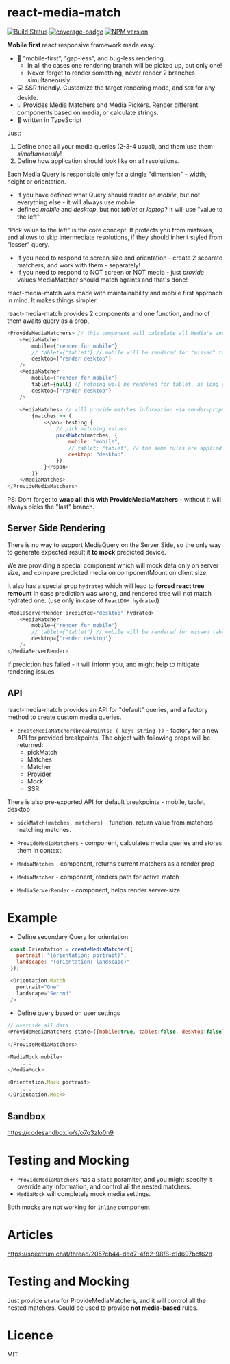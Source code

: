 # react-media-match

[![Build Status](https://travis-ci.org/thearnica/react-media-match.svg?branch=master)](https://travis-ci.org/thearnica/react-media-match)
[![coverage-badge](https://img.shields.io/codecov/c/github/thearnica/react-media-match.svg?style=flat-square)](https://codecov.io/github/thearnica/react-media-match)
[![NPM version](https://img.shields.io/npm/v/react-media-match.svg)](https://www.npmjs.com/package/react-media-match)


__Mobile first__ react responsive framework made easy. 

 - 🐍 "mobile-first", "gap-less", and bug-less rendering.
   - In all the cases one rendering branch will be picked up, but only one!
   - Never forget to render something, never render 2 branches simultaneously.
 - 💻 SSR friendly. Customize the target rendering mode, and `SSR` for any devide.
 - 💡 Provides Media Matchers and Media Pickers. Render different components based on media, or calculate strings.
 - 🧠 written in TypeScript

Just:
1. Define once all your media queries (2-3-4 usual), and them use them _simultaneously_!
2. Define how application should look like on all resolutions. 

Each Media Query is responsible only for a single "dimension" - width, height or orientation.
- If you have defined what Query should render on _mobile_, but not everything else - it will always use mobile.
- defined _mobile_ and _desktop_, but not _tablet_ or _laptop_? It will use "value to the left".

"Pick value to the left" is the core concept. It protects you from mistakes, and allows to skip intermediate resolutions, if they should inherit styled from "lesser" query.

- If you need to respond to screen size and orientation - create 2 separate matchers, and work with them - separately!
- If you need to respond to NOT screen or NOT media - just _provide_ values MediaMatcher should match againts and that's done!

react-media-match was made with maintainability and mobile first approach in mind. It makes things simpler.

react-media-match provides 2 components and one function, and no of them awaits query as a prop,

```js
<ProvideMediaMatchers> // this component will calculate all Media's and put data into the React Context
    <MediaMatcher
        mobile={"render for mobile"}
        // tablet={"tablet"} // mobile will be rendered for "missed" tablet
        desktop={"render desktop"}
    />
    <MediaMatcher
        mobile={"render for mobile"}
        tablet={null} // nothing will be rendered for tablet, as long you clearly defined it
        desktop={"render desktop"}
    />
    
    <MediaMatches> // will provide matches information via render-props
        {matches => (
            <span> testing {
                // pick matching values
                pickMatch(matches, {
                    mobile: "mobile",
                    // tablet: "tablet", // the same rules are applied here
                    desktop: "desktop",
                })
            }</span>
        )}
    </MediaMatches>
</ProvideMediaMatchers>
```
PS: Dont forget to __wrap all this with ProvideMediaMatchers__ - without it will always picks the "last" branch.

## Server Side Rendering
There is no way to support MediaQuery on the Server Side, so the only way to generate expected result
it __to mock__ predicted device.

We are providing a special component which will mock data only on server size,
and compare predicted media on componentMount on client size.

It also has a special prop `hydrated` which will lead to __forced react tree remount__
in case prediction was wrong, and rendered tree will not match hydrated one.
(use only in case of `ReactDOM.hydrated`)
 
```js
<MediaServerRender predicted="desktop" hydrated>
    <MediaMatcher
        mobile={"render for mobile"}
        // tablet={"tablet"} // mobile will be rendered for missed tablet
        desktop={"render desktop"}
    />
</MediaServerRender>
```
If prediction has failed - it will inform you, and might help to mitigate rendering issues.

## API
 react-media-match provides an API for "default" queries, and a factory method to create custom media queries.

 - `createMediaMatcher(breakPoints: { key: string })` - factory for a new API for provided breakpoints.
 The object with following props will be returned:
   - pickMatch
   - Matches
   - Matcher
   - Provider
   - Mock
   - SSR

 There is also pre-exported API for default breakpoints - mobile, tablet, desktop

 - `pickMatch(matches, matchers)` - function, return value from matchers matching matches.

 - `ProvideMediaMatchers` - component, calculates media queries and stores them in context.

 - `MediaMatches` - component, returns current matchers as a render prop

 - `MediaMatcher` - component, renders path for active match
 
 - `MediaServerRender` - component, helps render server-size

# Example
 - Define secondary Query for orientation
```js
 const Orientation = createMediaMatcher({
   portrait: "(orientation: portrait)",
   landscape: "(orientation: landscape)"
 });

 <Orientation.Match
   portrait="One"
   landscape="Second"
 />
```
 - Define query based on user settings
 ```js
 // override all data
 <ProvideMediaMatchers state={{mobile:true, tablet:false, desktop:false}}>
    ....
 </ProvideMediaMatchers>

 <MediaMock mobile>
     ....
 </MediaMock>

 <Orientation.Mock portrait>
     ....
 </Orientation.Mock>
 ```

## Sandbox

https://codesandbox.io/s/o7q3zlo0n9

# Testing and Mocking
 - `ProvideMediaMatchers` has a `state` paramiter, and you might specify it override any information, and control all the nested matchers.
 - `MediaMock` will completely mock media settings.

 Both mocks are not working for `Inline` component


# Articles

https://spectrum.chat/thread/2057cb44-ddd7-4fb2-98f8-c1d697bcf62d

# Testing and Mocking
 Just provide `state` for ProvideMediaMatchers, and it will control all the nested matchers. Could be used to provide __not media-based__ rules.

# Licence
MIT
